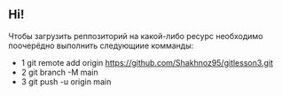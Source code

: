 ## Hi!


Чтобы загрузить реппозиторий на какой-либо ресурс необходимо поочерёдно выполнить следующиие комманды:

- 1 git remote add origin https://github.com/Shakhnoz95/gitlesson3.git
- 2 git branch -M main
- 3 git push -u origin main
